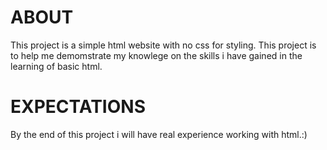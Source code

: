 # ABOUT
This project is a simple html website with no css for styling. This project is to help me demomstrate my knowlege on the skills i have gained in the learning of basic html. 

# EXPECTATIONS
By the end of this project i will have real experience working with html.:)
